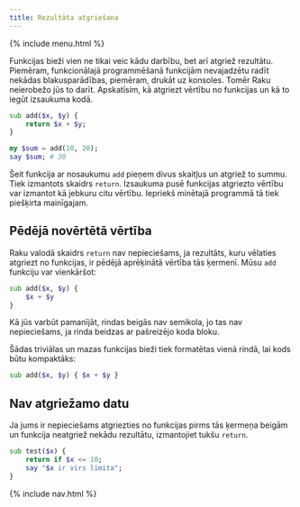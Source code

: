 ```yaml
---
title: Rezultāta atgriešana
---
```


{% include menu.html %}

Funkcijas bieži vien ne tikai veic kādu darbību, bet arī atgriež rezultātu. Piemēram, funkcionālajā programmēšanā funkcijām nevajadzētu radīt nekādas blakusparādības, piemēram, drukāt uz konsoles. Tomēr Raku neierobežo jūs to darīt. Apskatīsim, kā atgriezt vērtību no funkcijas un kā to iegūt izsaukuma kodā.

```raku
sub add($x, $y) {
    return $x + $y;
}

my $sum = add(10, 20);
say $sum; # 30
```

Šeit funkcija ar nosaukumu `add` pieņem divus skaitļus un atgriež to summu. Tiek izmantots skaidrs `return`. Izsaukuma pusē funkcijas atgriezto vērtību var izmantot kā jebkuru citu vērtību. Iepriekš minētajā programmā tā tiek piešķirta mainīgajam.

## Pēdējā novērtētā vērtība

Raku valodā skaidrs `return` nav nepieciešams, ja rezultāts, kuru vēlaties atgriezt no funkcijas, ir pēdējā aprēķinātā vērtība tās ķermenī. Mūsu `add` funkciju var vienkāršot:

```raku
sub add($x, $y) {
    $x + $y
}
```

Kā jūs varbūt pamanījāt, rindas beigās nav semikola, jo tas nav nepieciešams, ja rinda beidzas ar pašreizējo koda bloku.

Šādas triviālas un mazas funkcijas bieži tiek formatētas vienā rindā, lai kods būtu kompaktāks:

```raku
sub add($x, $y) { $x + $y }
```

## Nav atgriežamo datu

Ja jums ir nepieciešams atgriezties no funkcijas pirms tās ķermeņa beigām un funkcija neatgriež nekādu rezultātu, izmantojiet tukšu `return`.

```raku
sub test($x) {
    return if $x <= 10;
    say "$x ir virs limita";
}
```

{% include nav.html %}